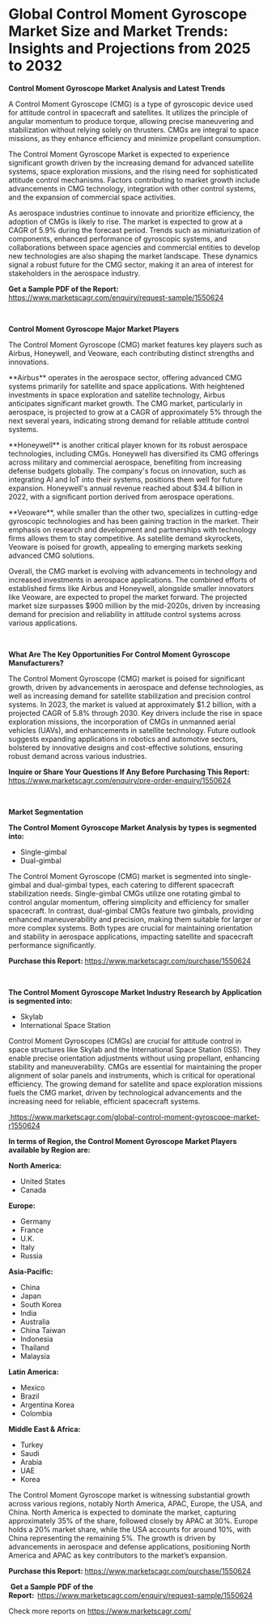 <p><h1>Global Control Moment Gyroscope Market Size and Market Trends: Insights and Projections from 2025 to 2032</h1></p><p><strong>Control Moment Gyroscope Market Analysis and Latest Trends</strong></p>
<p><p>A Control Moment Gyroscope (CMG) is a type of gyroscopic device used for attitude control in spacecraft and satellites. It utilizes the principle of angular momentum to produce torque, allowing precise maneuvering and stabilization without relying solely on thrusters. CMGs are integral to space missions, as they enhance efficiency and minimize propellant consumption.</p><p>The Control Moment Gyroscope Market is expected to experience significant growth driven by the increasing demand for advanced satellite systems, space exploration missions, and the rising need for sophisticated attitude control mechanisms. Factors contributing to market growth include advancements in CMG technology, integration with other control systems, and the expansion of commercial space activities.</p><p>As aerospace industries continue to innovate and prioritize efficiency, the adoption of CMGs is likely to rise. The market is expected to grow at a CAGR of 5.9% during the forecast period. Trends such as miniaturization of components, enhanced performance of gyroscopic systems, and collaborations between space agencies and commercial entities to develop new technologies are also shaping the market landscape. These dynamics signal a robust future for the CMG sector, making it an area of interest for stakeholders in the aerospace industry.</p></p>
<p><strong>Get a Sample PDF of the Report:&nbsp;</strong> <a href="https://www.marketscagr.com/enquiry/request-sample/1550624?utm_campaign=1836&utm_medium=2&utm_source=Github&utm_content=ia&utm_term=16022025&utm_id=control-moment-gyroscope">https://www.marketscagr.com/enquiry/request-sample/1550624</a></p>
<p>&nbsp;</p>
<p><strong>Control Moment Gyroscope Major Market Players</strong></p>
<p><p>The Control Moment Gyroscope (CMG) market features key players such as Airbus, Honeywell, and Veoware, each contributing distinct strengths and innovations.</p><p>**Airbus** operates in the aerospace sector, offering advanced CMG systems primarily for satellite and space applications. With heightened investments in space exploration and satellite technology, Airbus anticipates significant market growth. The CMG market, particularly in aerospace, is projected to grow at a CAGR of approximately 5% through the next several years, indicating strong demand for reliable attitude control systems.</p><p>**Honeywell** is another critical player known for its robust aerospace technologies, including CMGs. Honeywell has diversified its CMG offerings across military and commercial aerospace, benefiting from increasing defense budgets globally. The company's focus on innovation, such as integrating AI and IoT into their systems, positions them well for future expansion. Honeywell's annual revenue reached about $34.4 billion in 2022, with a significant portion derived from aerospace operations.</p><p>**Veoware**, while smaller than the other two, specializes in cutting-edge gyroscopic technologies and has been gaining traction in the market. Their emphasis on research and development and partnerships with technology firms allows them to stay competitive. As satellite demand skyrockets, Veoware is poised for growth, appealing to emerging markets seeking advanced CMG solutions.</p><p>Overall, the CMG market is evolving with advancements in technology and increased investments in aerospace applications. The combined efforts of established firms like Airbus and Honeywell, alongside smaller innovators like Veoware, are expected to propel the market forward. The projected market size surpasses $900 million by the mid-2020s, driven by increasing demand for precision and reliability in attitude control systems across various applications.</p></p>
<p>&nbsp;</p>
<p><strong>What Are The Key Opportunities For Control Moment Gyroscope Manufacturers?</strong></p>
<p><p>The Control Moment Gyroscope (CMG) market is poised for significant growth, driven by advancements in aerospace and defense technologies, as well as increasing demand for satellite stabilization and precision control systems. In 2023, the market is valued at approximately $1.2 billion, with a projected CAGR of 5.8% through 2030. Key drivers include the rise in space exploration missions, the incorporation of CMGs in unmanned aerial vehicles (UAVs), and enhancements in satellite technology. Future outlook suggests expanding applications in robotics and automotive sectors, bolstered by innovative designs and cost-effective solutions, ensuring robust demand across various industries.</p></p>
<p><strong>Inquire or Share Your Questions If Any Before Purchasing This Report:</strong> <a href="https://www.marketscagr.com/enquiry/pre-order-enquiry/1550624?utm_campaign=1836&utm_medium=2&utm_source=Github&utm_content=ia&utm_term=16022025&utm_id=control-moment-gyroscope">https://www.marketscagr.com/enquiry/pre-order-enquiry/1550624</a></p>
<p>&nbsp;</p>
<p><strong>Market Segmentation</strong></p>
<p><strong>The Control Moment Gyroscope Market Analysis by types is segmented into:</strong></p>
<p><ul><li>Single-gimbal</li><li>Dual-gimbal</li></ul></p>
<p><p>The Control Moment Gyroscope (CMG) market is segmented into single-gimbal and dual-gimbal types, each catering to different spacecraft stabilization needs. Single-gimbal CMGs utilize one rotating gimbal to control angular momentum, offering simplicity and efficiency for smaller spacecraft. In contrast, dual-gimbal CMGs feature two gimbals, providing enhanced maneuverability and precision, making them suitable for larger or more complex systems. Both types are crucial for maintaining orientation and stability in aerospace applications, impacting satellite and spacecraft performance significantly.</p></p>
<p><strong>Purchase this Report:&nbsp;</strong><a href="https://www.marketscagr.com/purchase/1550624?utm_campaign=1836&utm_medium=2&utm_source=Github&utm_content=ia&utm_term=16022025&utm_id=control-moment-gyroscope">https://www.marketscagr.com/purchase/1550624</a></p>
<p>&nbsp;</p>
<p><strong>The Control Moment Gyroscope Market Industry Research by Application is segmented into:</strong></p>
<p><ul><li>Skylab</li><li>International Space Station</li></ul></p>
<p><p>Control Moment Gyroscopes (CMGs) are crucial for attitude control in space structures like Skylab and the International Space Station (ISS). They enable precise orientation adjustments without using propellant, enhancing stability and maneuverability. CMGs are essential for maintaining the proper alignment of solar panels and instruments, which is critical for operational efficiency. The growing demand for satellite and space exploration missions fuels the CMG market, driven by technological advancements and the increasing need for reliable, efficient spacecraft systems.</p></p>
<p><a href="https://www.marketscagr.com/global-control-moment-gyroscope-market-r1550624?utm_campaign=1836&utm_medium=2&utm_source=Github&utm_content=ia&utm_term=16022025&utm_id=control-moment-gyroscope">&nbsp;https://www.marketscagr.com/global-control-moment-gyroscope-market-r1550624</a></p>
<p><strong>In terms of Region, the Control Moment Gyroscope Market Players available by Region are:</strong></p>
<p>
    <p> <strong> North America: </strong>
        <ul>
            <li>United States</li>
            <li>Canada</li>
        </ul>
        </p> 
    <p> <strong> Europe: </strong>
        <ul>
            <li>Germany</li>
            <li>France</li>
            <li>U.K.</li>
            <li>Italy</li>
            <li>Russia</li>
        </ul>
        </p> 
    <p> <strong> Asia-Pacific: </strong>
        <ul>
            <li>China</li>
            <li>Japan</li>
            <li>South Korea</li>
            <li>India</li>
            <li>Australia</li>
            <li>China Taiwan</li>
            <li>Indonesia</li>
            <li>Thailand</li>
            <li>Malaysia</li>
        </ul>
        </p> 
    <p> <strong> Latin America: </strong>
        <ul>
            <li>Mexico</li>
            <li>Brazil</li>
            <li>Argentina Korea</li>
            <li>Colombia</li>
        </ul>
        </p> 
    <p> <strong> Middle East & Africa: </strong>
        <ul>
            <li>Turkey</li>
            <li>Saudi</li>
            <li>Arabia</li>
            <li>UAE</li>
            <li>Korea</li>
        </ul>
    </p>
    </p>
<p><p>The Control Moment Gyroscope market is witnessing substantial growth across various regions, notably North America, APAC, Europe, the USA, and China. North America is expected to dominate the market, capturing approximately 35% of the share, followed closely by APAC at 30%. Europe holds a 20% market share, while the USA accounts for around 10%, with China representing the remaining 5%. The growth is driven by advancements in aerospace and defense applications, positioning North America and APAC as key contributors to the market’s expansion.</p></p>
<p><strong>Purchase this Report: </strong><a href="https://www.marketscagr.com/purchase/1550624?utm_campaign=1836&utm_medium=2&utm_source=Github&utm_content=ia&utm_term=16022025&utm_id=control-moment-gyroscope">https://www.marketscagr.com/purchase/1550624</a></p>
<p>&nbsp;<strong>Get a Sample PDF of the Report:&nbsp;&nbsp;</strong><a href="https://www.marketscagr.com/enquiry/request-sample/1550624?utm_campaign=1836&utm_medium=2&utm_source=Github&utm_content=ia&utm_term=16022025&utm_id=control-moment-gyroscope">https://www.marketscagr.com/enquiry/request-sample/1550624</a></p>
<p><strong></strong></p>
<p>Check more reports on <a href="https://www.marketscagr.com/?utm_campaign=1836&utm_medium=2&utm_source=Github&utm_content=ia&utm_term=16022025&utm_id=control-moment-gyroscope">https://www.marketscagr.com/</a></p>